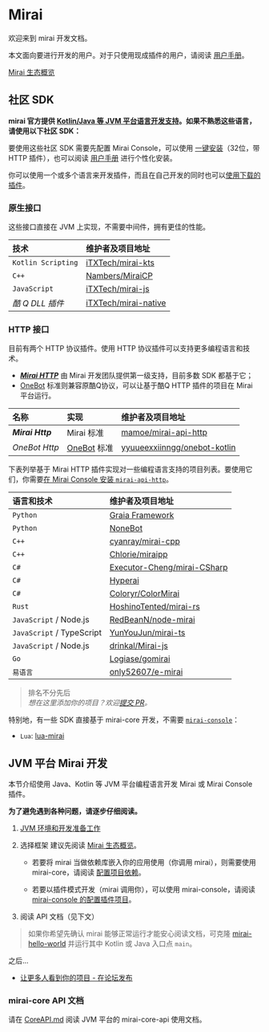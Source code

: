 # Mirai

欢迎来到 mirai 开发文档。

本文面向要进行开发的用户。对于只使用现成插件的用户，请阅读 [用户手册](UserManual.md)。

[Mirai 生态概览](mirai-ecology.md)

## 社区 SDK

**mirai 官方提供 [Kotlin/Java 等 JVM 平台语言开发支持](#jvm-平台-mirai-开发)。如果不熟悉这些语言，请使用以下社区 SDK：**

要使用这些社区 SDK 需要先配置 Mirai Console，可以使用 [一键安装](files/install-20210412.cmd)（32位，带 HTTP 插件），也可以阅读 [用户手册](UserManual.md) 进行个性化安装。

你可以使用一个或多个语言来开发插件，而且在自己开发的同时也可以[使用下载的插件](UserManual.md#下载和安装插件)。

[`mirai-console`]: https://github.com/mamoe/mirai-console

[mamoe/mirai-api-http]: https://github.com/mamoe/mirai-api-http
[iTXTech/mirai-native]: https://github.com/iTXTech/mirai-native
[iTXTech/mirai-js]: https://github.com/iTXTech/mirai-js
[iTXTech/mirai-kts]: https://github.com/iTXTech/mirai-kts
[GraiaProject/Application]: https://github.com/GraiaProject/Application
[NoneBot]: https://github.com/nonebot/nonebot2
[RedBeanN/node-mirai]: https://github.com/RedBeanN/node-mirai
[Logiase/gomirai]: https://github.com/Logiase/gomirai
[cyanray/mirai-cpp]: https://github.com/cyanray/mirai-cpp
[Chlorie/miraipp]: https://github.com/Chlorie/miraipp-template
[Executor-Cheng/mirai-CSharp]: https://github.com/Executor-Cheng/mirai-CSharp
[HoshinoTented/mirai-rs]: https://github.com/HoshinoTented/mirai-rs
[YunYouJun/mirai-ts]: https://github.com/YunYouJun/mirai-ts
[only52607/e-mirai]: https://github.com/only52607/e-mirai
[theGravityLab/ProjHyperai]: https://github.com/theGravityLab/ProjHyperai
[yyuueexxiinngg/onebot-kotlin]: https://github.com/yyuueexxiinngg/onebot-kotlin
[Nambers/MiraiCP]:https://github.com/Nambers/MiraiCP
[drinkal/Mirai-js]:https://github.com/drinkal/Mirai-js
[Coloryr/ColorMirai]: https://github.com/Coloryr/ColorMirai

[OneBot]: https://github.com/howmanybots/onebot
[Mirai HTTP]: https://github.com/project-mirai/mirai-api-http

### 原生接口

这些接口直接在 JVM 上实现，不需要中间件，拥有更佳的性能。

| 技术                | 维护者及项目地址          |
|:-------------------|:-----------------------|
| `Kotlin Scripting` | [iTXTech/mirai-kts]    |
| `C++`              | [Nambers/MiraiCP]      |
| `JavaScript`       | [iTXTech/mirai-js]     |
| *酷 Q DLL 插件*     | [iTXTech/mirai-native] |

### HTTP 接口

目前有两个 HTTP 协议插件。使用 HTTP 协议插件可以支持更多编程语言和技术。

- [***Mirai HTTP***][Mirai HTTP] 由 Mirai 开发团队提供第一级支持，目前多数 SDK 都基于它；
- [OneBot] 标准则兼容原酷Q协议，可以让基于酷Q HTTP 插件的项目在 Mirai 平台运行。

| 名称              | 实现          | 维护者及项目地址                  |
|:-----------------|:-------------|:-------------------------------|
| ***Mirai Http*** | Mirai 标准    | [mamoe/mirai-api-http]         |
| *OneBot Http*    | [OneBot] 标准 | [yyuueexxiinngg/onebot-kotlin] |

下表列举基于 Mirai HTTP 插件实现对一些编程语言支持的项目列表。要使用它们，你需要[在 Mirai Console 安装 `mirai-api-http`](https://github.com/project-mirai/mirai-api-http#%E5%AE%89%E8%A3%85mirai-api-http)。


| 语言和技术                  | 维护者及项目地址                               |
|:--------------------------|:--------------------------------------------|
| `Python`                  | [Graia Framework][GraiaProject/Application] |
| `Python`                  | [NoneBot]                                   |
| `C++`                     | [cyanray/mirai-cpp]                         |
| `C++`                     | [Chlorie/miraipp]                           |
| `C#`                      | [Executor-Cheng/mirai-CSharp]               |
| `C#`                      | [Hyperai][theGravityLab/ProjHyperai]        |
| `C#`                      | [Coloryr/ColorMirai]                        |
| `Rust`                    | [HoshinoTented/mirai-rs]                    |
| `JavaScript` / Node.js    | [RedBeanN/node-mirai]                       |
| `JavaScript` / TypeScript | [YunYouJun/mirai-ts]                        |
| `JavaScript` / Node.js    | [drinkal/Mirai-js]                          |
| `Go`                      | [Logiase/gomirai]                           |
| `易语言`                   | [only52607/e-mirai]                         |


> 排名不分先后  
> *想在这里添加你的项目？欢迎[提交 PR](https://github.com/mamoe/mirai/edit/dev/docs/README.md)。*

特别地，有一些 SDK 直接基于 mirai-core 开发，不需要 [`mirai-console`]：

- `Lua`: [lua-mirai](https://github.com/only52607/lua-mirai)

## JVM 平台 Mirai 开发

本节介绍使用 Java、Kotlin 等 JVM 平台编程语言开发 Mirai 或 Mirai Console 插件。

**为了避免遇到各种问题，请逐步仔细阅读。**

1. [JVM 环境和开发准备工作](Preparations.md#mirai---preparations)

2. 选择框架
   建议先阅读 [Mirai 生态概览](mirai-ecology.md)。

   - 若要将 mirai 当做依赖库嵌入你的应用使用（你调用 mirai），则需要使用 mirai-core，请阅读 [配置项目依赖](ConfiguringProjects.md)。

   - 若要以插件模式开发（mirai 调用你），可以使用 mirai-console，请阅读 [mirai-console 的配置插件项目](https://github.com/mamoe/mirai-console/blob/master/docs/ConfiguringProjects.md)。

4. 阅读 API 文档（见下文）


> 如果你希望先确认 mirai 能够正常运行才能安心阅读文档，可克隆 [mirai-hello-world](https://github.com/project-mirai/mirai-hello-world) 并运行其中 Kotlin 或 Java 入口点 `main`。


之后...

- [让更多人看到你的项目 - 在论坛发布](https://mirai.mamoe.net/category/6/%E9%A1%B9%E7%9B%AE%E5%8F%91%E5%B8%83)

### mirai-core API 文档

请在 [CoreAPI.md](CoreAPI.md) 阅读 JVM 平台的 mirai-core-api 使用文档。